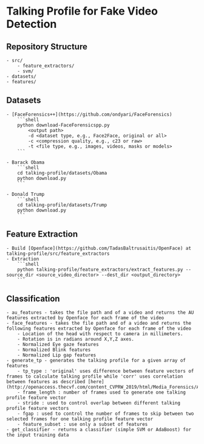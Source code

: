 # Talking Profile for Fake Video Detection

## Repository Structure
	- src/
		- feature_extractors/
		- svm/
	- datasets/
	- features/

## Datasets
	- [FaceForensics++](https://github.com/ondyari/FaceForensics)
		```shell
		python download-FaceForensicspp.py
		    <output path>
		    -d <dataset type, e.g., Face2Face, original or all>
		    -c <compression quality, e.g., c23 or raw>
		    -t <file type, e.g., images, videos, masks or models> 
		```

	- Barack Obama
		```shell
		cd talking-profile/datasets/Obama
		python download.py
		``` 

	- Donald Trump
		```shell
		cd talking-profile/datasets/Trump
		python download.py
		``` 

## Feature Extraction
	- Build [Openface](https://github.com/TadasBaltrusaitis/OpenFace) at talking-profile/src/feature_extractors
	- Extraction
		```shell
		python talking-profile/feature_extractors/extract_features.py --source_dir <source_video_director> --dest_dir <output_directory>
		```

## Classification
	- au_features - takes the file path and of a video and returns the AU features extracted by Openface for each frame of the video 	
	- face_features - takes the file path and of a video and returns the following features extracted by Openface for each frame of the video
		- Location of the head with respect to camera in millimeters.  
		- Rotation is in radians around X,Y,Z axes.
		- Normalized Eye gaze features
		- Normalized Blink features
		- Normalized Lip gap features
	- generate_tp - generates the talking profile for a given array of features
		- tp_type : 'original' uses difference between feature vectors of frames to calculate talking profile while 'corr' uses correlation between features as described [here](http://openaccess.thecvf.com/content_CVPRW_2019/html/Media_Forensics/Agarwal_Protecting_World_Leaders_Against_Deep_Fakes_CVPRW_2019_paper.html)
		- frame_length : number of frames used to generate one talking profile feature vector
		- stride : used to control overlap between different talking profile feature vectors
		- fgap : used to control the number of frames to skip between two selected frames for one talking profile feature vector
		- feature_subset : use only a subset of features   
	- get_classifier - returns a classifier (simple SVM or AdaBoost) for the input training data
